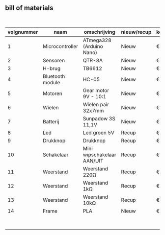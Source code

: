 ## bill of materials
<br />

|volgnummer|naam|omschrijving|nieuw/recup|kostprijs/stuk|aantal|subtotaal|
|----------|----|------------|-----------|--------------|------|---------|
|         1|Microcontroller    |ATmega328 (Arduino Nano)            |Nieuw           |€ 5,4              |1     |€ 5,4         |
|         2|Sensoren    |QTR-8A            |Nieuw           |€ 11,91              |1     |€ 11,91        |
|         3|H-brug    |TB6612            |Nieuw           |€ 6,5              |1     |€ 6,5        |
|         4|Bluetooth module    |HC-05            |Nieuw           |€ 4              |1     |€ 4        |
|         5|Motoren    |Gear motor 9V - 10:1            |Nieuw           |€ 5,4             |2     |€ 10,80        |
|         6|Wielen    |Wielen pair 32x7mm            |Nieuw           |€ 4,32              |1     |€ 4,32        |
|         7|Batterij    |Sunpadow 3S 11,1V            |Nieuw           |€ 14,5              |1     |€ 14,5        |
|         8|Led    |Led groen 5V            |Recup           |€ 0             |1     |€ 0        |
|         9|Drukknop    |Drukknop            |Recup           |€ 0              |1     |€ 0        |
|         10|Schakelaar    |Mini wipschakelaar AAN/UIT            |Recup           |€ 0              |1     |€ 0        |
|         11|Weerstand    |Weerstand 220Ω            |Recup           |€ 0              |1     |€ 0        |
|         12|Weerstand    |Weerstand 1kΩ            |Recup           |€ 0              |1     |€ 0        |
|         13|Weerstand    |Weerstand 10kΩ            |Recup           |€ 0              |1     |€ 0        |
|         14|Frame    |PLA            |Nieuw           |€ 0,34              |1     |€ 0,34        |
|         |    |            |           |              |Totaal prijs:     |€ 57,77       |
